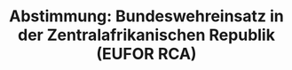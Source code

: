 ---
abstimmung:
  abstimmung: 1
  bundestagssitzung: 30
  datum: 10. April 2014
  legislaturperiode: 18
categories:
- Bundeswehr
- Ausland
data:
- title: Abstimmungsergebnis 20140410-data.pdf
  url: /res/abstimmungsliste/20140410-data.pdf
- title: Abstimmungsergebnis 20140410_xls-data.csv
  url: /res/abstimmungsliste/csv/20140410_xls-data.csv
documents:
- local: /res/abstimmungsdaten/018-030-01/1801081.pdf
  title: Drucksache 18/01081.pdf
  url: http://dip21.bundestag.de/dip21/btd/18/010/1801081.pdf
- local: /res/abstimmungsdaten/018-030-01/1801095.pdf
  title: Drucksache 18/01095.pdf
  url: http://dip21.bundestag.de/dip21/btd/18/010/1801095.pdf
ergebnis:
  cdu/csu:
    enthaltung: 0
    gesamt: 311
    ja: 292
    nein: 0
    nichtabgegeben: 19
    ungueltig: 0
  die.linke:
    enthaltung: 0
    gesamt: 64
    ja: 0
    nein: 56
    nichtabgegeben: 8
    ungueltig: 0
  file: 20140410_xls-data.csv
  gruenen:
    enthaltung: 2
    gesamt: 63
    ja: 53
    nein: 0
    nichtabgegeben: 8
    ungueltig: 0
  spd:
    enthaltung: 1
    gesamt: 193
    ja: 169
    nein: 3
    nichtabgegeben: 20
    ungueltig: 0
layout: abstimmung
links:
- title: https://www.bundestag.de/parlament/plenum/abstimmung/abstimmung?id=261
  url: https://www.bundestag.de/parlament/plenum/abstimmung/abstimmung?id=261
- title: http://www.abgeordnetenwatch.de/beteiligung_der_bundeswehr_an_eufor_einsatz_zentralafrika-1105-593.html
  url: http://www.abgeordnetenwatch.de/beteiligung_der_bundeswehr_an_eufor_einsatz_zentralafrika-1105-593.html
preview: 'Deutscher Bundestag


  30. Sitzung des Deutschen Bundestages

  am Donnerstag, 10.April 2014

  Endgültiges Ergebnis der Namentlichen Abstimmung Nr. 1


  Beschlussempfehlung des Auswärtigen Ausschusses (3. Ausschuss) zu dem Antrag der

  Bundesregierung

  Entsendung bewaffneter deutscher Streitkräfte zur Beteiligung an der Europäischen

  Überbrückungsmission in der Zentralafrikanischen Republik (EUFOR RCA) auf Grundlage

  der Beschlüsse 2014/73/GASP sowie 2014/183/GASP des Rates der Europäischen Union

  vom 10. Februar 2014 und vom 1. April 2014 in Verbindung mit den Resolutionen 2127

  (2013) und 2134 (2014) des Sicherheitsrates der Vereinten Nationen vom 5. Dezember
  2013

  und vom 28. Januar 2014

  Drucksachen 18/1081 und 18/1095


  Abgegebene Stimmen insgesamt:

  Nicht abgegebene Stimmen:

  Ja-Stimmen:


  576

  55

  514


  Nein-Stimmen:


  59


  Enthaltungen:


  3


  Ungültige:


  0


  Berlin, den 10.04.2014


  Beginn: 17:58

  Ende: 18:02

  '
tags:
- Bundeswehr
- Afrika
- EU
- UN
- EUFOR RCA
title: 'Abstimmung: Bundeswehreinsatz in der Zentralafrikanischen Republik (EUFOR
  RCA)'
---